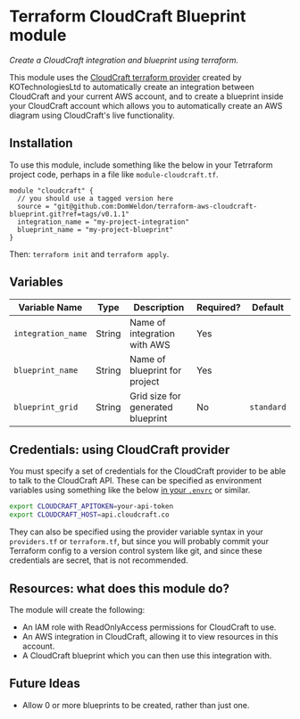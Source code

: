 # Terraform CloudCraft Blueprint module

_Create a CloudCraft integration and blueprint using terraform._

This module uses the [CloudCraft terraform provider](https://github.com/KOTechnologiesLtd/terraform-provider-cloudcraft) created by KOTechnologiesLtd to automatically create an integration between CloudCraft and your current AWS account, and to create a blueprint inside your CloudCraft account which allows you to automatically create an AWS diagram using CloudCraft's live functionality.


## Installation

To use this module, include something like the below in your Tetrraform project code, perhaps in a file like `module-cloudcraft.tf`.
```hcl
module "cloudcraft" {
  // you should use a tagged version here
  source = "git@github.com:DomWeldon/terraform-aws-cloudcraft-blueprint.git?ref=tags/v0.1.1"
  integration_name = "my-project-integration"
  blueprint_name = "my-project-blueprint"
}
```

Then: `terraform init` and `terraform apply`.

## Variables

| Variable Name      | Type   | Description                       | Required? | Default    |
|--------------------|--------|-----------------------------------|-----------|------------|
| `integration_name` | String | Name of integration with AWS      | Yes       |            |
| `blueprint_name`   | String | Name of blueprint for project     | Yes       |            |
| `blueprint_grid`   | String | Grid size for generated blueprint | No        | `standard` |


## Credentials: using CloudCraft provider

You must specify a set of credentials for the CloudCraft provider to be able to talk to the CloudCraft API. These can be specified as environment variables using something like the below [in your `.envrc`](https://direnv.net/) or similar.

```bash
export CLOUDCRAFT_APITOKEN=your-api-token
export CLOUDCRAFT_HOST=api.cloudcraft.co
```

They can also be specified using the provider variable syntax in your `providers.tf` or `terraform.tf`, but since you will probably commit your Terraform config to a version control system like git, and since these credentials are secret, that is not recommended.

## Resources: what does this module do?

The module will create the following:

* An IAM role with ReadOnlyAccess permissions for CloudCraft to use.
* An AWS integration in CloudCraft, allowing it to view resources in this account.
* A CloudCraft blueprint which you can then use this integration with.


## Future Ideas

* Allow 0 or more blueprints to be created, rather than just one.
